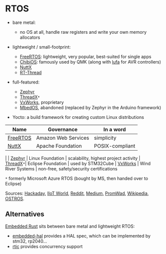 # RTOS

- bare metal: 
  - no OS at all, handle raw registers and write your own memory allocators

- lightweight / small-footprint:
  - [FreeRTOS]: lightweight, very popular, best-suited for single apps
  - [ChibiOS]: famously used by QMK (along with [lufa] for AVR controllers)
  - [NuttX]
  - [RT-Thread]

- full-featured:
  - [Zephyr]
  - [ThreadX]`*`
  - [VxWorks], proprietary
  - [MbedOS], abandoned (replaced by Zephyr in the Arduino framework)

- Yocto: a build framework for creating custom Linux distributions

| Name        | Governance           | In a word
| ----------- | -------------------- | ------------------
| [FreeRTOS]  | Amazon Web Services  | simplicity
| [NuttX]     | Apache Foundation    | POSIX-compliant
|
| [Zephyr]    | Linux Foundation     | scalability, highest project activity
| [ThreadX]`*`| Eclipse Foundation   | used by STM32Cube
| [VxWorks]   | Wind River Systems   | non-free, safety/security certifications

`*` formerly Microsoft Azure RTOS (bought by MS, then handed over to Eclipse)

[FreeRTOS]:  https://en.wikipedia.org/wiki/FreeRTOS
[lufa]:      https://github.com/qmk/lufa
[ChibiOS]:   https://en.wikipedia.org/wiki/ChibiOS/RT
[Zephyr]:    https://en.wikipedia.org/wiki/Zephyr_(operating_system)
[NuttX]:     https://en.wikipedia.org/wiki/NuttX
[ThreadX]:   https://threadx.io/
[MbedOS]:    https://en.wikipedia.org/wiki/Mbed#Mbed_OS
[VxWorks]:   https://en.wikipedia.org/wiki/VxWorks
[RT-Thread]: https://en.wikipedia.org/wiki/RT-Thread

Sources:
[Hackaday](https://hackaday.com/2021/03/18/getting-started-with-freertos-and-chibios/),
[IIoT World](https://www.iiot-world.com/industrial-iot/connected-industry/freertos-vs-threadx-vs-zephyr-the-fight-for-true-open-source-rtos/),
[Reddit](https://www.reddit.com/r/embedded/comments/1bn85wq/opinion_wanted_whats_the_best_rtos/),
[Medium](https://medium.com/@lanceharvieruntime/small-footprint-big-impact-freertos-nuttx-and-rt-thread-compared-28e332ff42d8),
[PromWad](https://promwad.com/news/choosing-rtos-freertos-zephyr-threadx-comparison),
[Wikipedia](https://en.wikipedia.org/wiki/Comparison_of_real-time_operating_systems),
[OSTROS](https://www.osrtos.com/).

## Alternatives

[Embedded Rust] sits between bare metal and lightweight RTOS:
- [embedded-hal] provides a HAL spec, which can be implemented by stm32, rp2040…
- [rtic] provides concurrency support

[Embedded Rust]: https://docs.rust-embedded.org/book/
[embedded-hal]:  https://github.com/rust-embedded/embedded-hal
[rtic]:          https://rtic.rs
